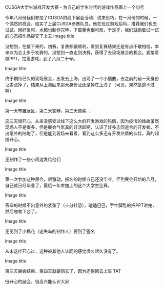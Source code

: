 CUSGA大学生游戏开发大赛 - 为自己的学生时代的游戏作品画上一个句号

今年八月份我们参加了CUSGA的线下展会活动，说来也巧，在一月份的时候，一个偶然的机会，结实了上届CUSGA参赛队员，他在玩过游戏后吗，推荐我们也去试试，刚好当时，水箱也制作完毕，下载量也很可观，于是乎，我们就抱着试一试的心态把作品提交了上去
Image title

没想到，在接下来的，初赛，复赛都很顺利，看到复赛结果还是有点不敢相信，本来以为会止步于初赛的，没想到一直走到决赛，获得了去现场展会的机会。紧接着做PPT，完善游戏，到了八月二十号。

Image title

终于期待已久的现场展会，出发去上海，出现了一个小插曲，去之前的前一天身份证差点掉了，结果从上海回来那天身份证还是掉在上海了（可恶，果然是逃不过啊）

Image title

第一天布置展区，第二天答辩，第三天颁奖....

这三天很开心，从来没感受过线下这么大的开发游戏的热情，因为疫情的缘故虽然现场人不是很多，但是展会气氛真的好活跃啊，认识了好多志同道合的开发者，不出意外的陪跑了，但是能到现场来看看，看到这么多还有开发热情的伙伴，真的超级开心。



Image title

还制作了一些小周边发给他们

Image title

第一次参加这种展会，很激动，报名的时候自己还没毕业，但到展会开始的八月，自己就已经毕业了，最后一年参加上的这个大学生比赛。



Image title

答辩的时候不出意外的紧张了（十分社恐），磕磕巴巴，手忙脚乱的把PPT讲完，然后匆匆下台了。

Image title



还见到了小棉花（迷失岛的制作人）要到了签名

Image title

从未这样开心过，这种被其他人认同的感觉很久很久没有了。



Image title

第三天展会结束，第四天就要回去了，因为还得回去上班 TAT  

很开心的展会，很高兴能认识大家